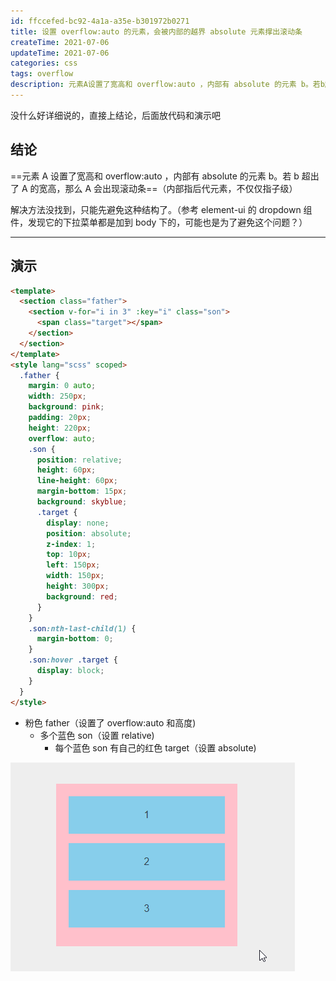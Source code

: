 ```yaml
---
id: ffccefed-bc92-4a1a-a35e-b301972b0271
title: 设置 overflow:auto 的元素，会被内部的越界 absolute 元素撑出滚动条
createTime: 2021-07-06
updateTime: 2021-07-06
categories: css
tags: overflow
description: 元素A设置了宽高和 overflow:auto ，内部有 absolute 的元素 b。若b超出了A的宽高，那么A会出现滚动条
---
```


没什么好详细说的，直接上结论，后面放代码和演示吧

## 结论

==元素 A 设置了宽高和 overflow:auto ，内部有 absolute 的元素 b。若 b 超出了 A 的宽高，那么 A 会出现滚动条==（内部指后代元素，不仅仅指子级）

解决方法没找到，只能先避免这种结构了。（参考 element-ui 的 dropdown 组件，发现它的下拉菜单都是加到 body 下的，可能也是为了避免这个问题？）

---

## 演示

```html
<template>
  <section class="father">
    <section v-for="i in 3" :key="i" class="son">
      <span class="target"></span>
    </section>
  </section>
</template>
<style lang="scss" scoped>
  .father {
    margin: 0 auto;
    width: 250px;
    background: pink;
    padding: 20px;
    height: 220px;
    overflow: auto;
    .son {
      position: relative;
      height: 60px;
      line-height: 60px;
      margin-bottom: 15px;
      background: skyblue;
      .target {
        display: none;
        position: absolute;
        z-index: 1;
        top: 10px;
        left: 150px;
        width: 150px;
        height: 300px;
        background: red;
      }
    }
    .son:nth-last-child(1) {
      margin-bottom: 0;
    }
    .son:hover .target {
      display: block;
    }
  }
</style>
```

- 粉色 father（设置了 overflow:auto 和高度)
  - 多个蓝色 son（设置 relative)
    - 每个蓝色 son 有自己的红色 target（设置 absolute)

![在这里插入图片描述](..\post-assets\05b13409-2724-44d2-8051-22441a996193.png)